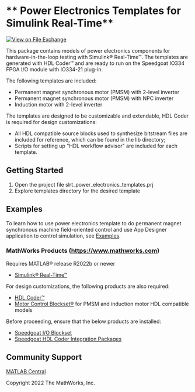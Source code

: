 # ** Power Electronics Templates for Simulink Real-Time** 

[![View <Simulink Real-Time Power Electronics templates> on File Exchange](https://www.mathworks.com/matlabcentral/images/matlab-file-exchange.svg)](https://www.mathworks.com/matlabcentral/fileexchange/####Simulink-Real-Time-Power-Electronics-templates)  
<!-- Add this icon to the README if this repo also appears on File Exchange via the "Connect to GitHub" feature --> 

This package contains models of power electronics components for hardware-in-the-loop testing with Simulink&reg; Real-Time&trade;. The templates are generated with HDL Coder&trade; and are ready to run on the Speedgoat IO334 FPGA I/O module with IO334-21 plug-in.

The following templates are included:
- Permanent magnet synchronous motor (PMSM) with 2-level inverter
- Permanent magnet synchronous motor (PMSM) with NPC inverter
- Induction motor with 2-level inverter

The templates are designed to be customizable and extendable, HDL Coder is required for design customizations: 
- All HDL compatible source blocks used to synthesize bitstream files are included for reference, which can be found in the lib directory;
- Scripts for setting up "HDL workflow advisor" are included for each template.   


## Getting Started 
1. Open the project file slrt\_power\_electronics\_templates.prj
2. Explore templates directory for the desired template

## Examples
To learn how to use power electronics template to do permanent magnet synchronous machine field-oriented control and use App Designer application to control simulation, see [Examples](/examples/FOCandPMSM). 

### MathWorks Products (https://www.mathworks.com)

Requires MATLAB&reg; release R2022b or newer
- [Simulink&reg; Real-Time&trade;](https://www.mathworks.com/products/simulink-real-time.html)

For design customizations, the following products are also required:
- [HDL Coder&trade;](https://www.mathworks.com/products/hdl-coder.html)
- [Motor Control Blockset&reg;](https://www.mathworks.com/products/motor-control.html) for PMSM and induction motor HDL compatible models

Before proceeding, ensure that the below products are installed:  
* [Speedgoat I/O Blockset](https://www.speedgoat.com/help/slrt/page/help_home)
* [Speedgoat HDL Coder Integration Packages](https://www.speedgoat.com/help/slrt/page/help_home)


## Community Support
[MATLAB Central](https://www.mathworks.com/matlabcentral)

Copyright 2022 The MathWorks, Inc.


